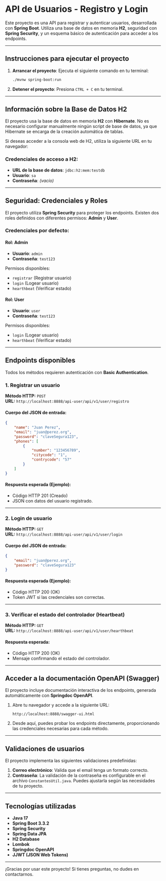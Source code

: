 # API de Usuarios - Registro y Login

Este proyecto es una API para registrar y autenticar usuarios, desarrollada con **Spring Boot**. Utiliza una base de datos en memoria **H2**, seguridad con **Spring Security**, y un esquema básico de autenticación para acceder a los endpoints.

---

## Instrucciones para ejecutar el proyecto

1. **Arrancar el proyecto**:
   Ejecuta el siguiente comando en tu terminal:
   ```bash
   ./mvnw spring-boot:run
   ```

2. **Detener el proyecto**:
   Presiona `CTRL + C` en tu terminal.

---

## Información sobre la Base de Datos H2

El proyecto usa la base de datos en memoria **H2** con **Hibernate**. No es necesario configurar manualmente ningún script de base de datos, ya que Hibernate se encarga de la creación automática de tablas.

Si deseas acceder a la consola web de H2, utiliza la siguiente URL en tu navegador:

### Credenciales de acceso a H2:
- **URL de la base de datos**: `jdbc:h2:mem:testdb`
- **Usuario**: `sa`
- **Contraseña**: *(vacío)*

---

## Seguridad: Credenciales y Roles

El proyecto utiliza **Spring Security** para proteger los endpoints. Existen dos roles definidos con diferentes permisos: **Admin** y **User**.

### Credenciales por defecto:

#### Rol: Admin
- **Usuario**: `admin`
- **Contraseña**: `test123`

Permisos disponibles:
- `registrar` (Registrar usuario)
- `login` (Logear usuario)
- `hearthbeat` (Verificar estado)

#### Rol: User
- **Usuario**: `user`
- **Contraseña**: `test123`

Permisos disponibles:
- `login` (Logear usuario)
- `hearthbeat` (Verificar estado)

---

## Endpoints disponibles

Todos los métodos requieren autenticación con **Basic Authentication**.

### 1. **Registrar un usuario**
**Método HTTP:** `POST`  
**URL:** `http://localhost:8888/api-user/api/v1/user/registro`

#### Cuerpo del JSON de entrada:
```json
{
    "name": "Juan Perez",
    "email": "juan@perez.org",
    "password": "claveSegura123",
    "phones": [
        {
            "number": "123456789",
            "citycode": "1",
            "contrycode": "57"
        }
    ]
}
```

#### Respuesta esperada (Ejemplo):
- Código HTTP 201 (Creado)
- JSON con datos del usuario registrado.

---

### 2. **Login de usuario**
**Método HTTP:** `GET`  
**URL:** `http://localhost:8888/api-user/api/v1/user/login`

#### Cuerpo del JSON de entrada:
```json
{
    "email": "juan@perez.org",
    "password": "claveSegura123"
}
```

#### Respuesta esperada (Ejemplo):
- Código HTTP 200 (OK)
- Token JWT si las credenciales son correctas.

---

### 3. **Verificar el estado del controlador (Heartbeat)**
**Método HTTP:** `GET`  
**URL:** `http://localhost:8888/api-user/api/v1/user/hearthbeat`

#### Respuesta esperada:
- Código HTTP 200 (OK)
- Mensaje confirmando el estado del controlador.

---

## Acceder a la documentación OpenAPI (Swagger)

El proyecto incluye documentación interactiva de los endpoints, generada automáticamente con **Springdoc OpenAPI**.

1. Abre tu navegador y accede a la siguiente URL:
   ```
   http://localhost:8888/swagger-ui.html
   ```
2. Desde aquí, puedes probar los endpoints directamente, proporcionando las credenciales necesarias para cada método.

---

## Validaciones de usuarios

El proyecto implementa las siguientes validaciones predefinidas:
1. **Correo electrónico**: Valida que el email tenga un formato correcto.
2. **Contraseña**: La validación de la contraseña es configurable en el archivo `ConstantesUtil.java`. Puedes ajustarla según las necesidades de tu proyecto.

---

## Tecnologías utilizadas

- **Java 17**
- **Spring Boot 3.3.2**
- **Spring Security**
- **Spring Data JPA**
- **H2 Database**
- **Lombok**
- **Springdoc OpenAPI**
- **JJWT (JSON Web Tokens)**

---

¡Gracias por usar este proyecto! Si tienes preguntas, no dudes en contactarnos.